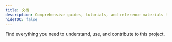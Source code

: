 ```yaml
---
title: 文档
description: Comprehensive guides, tutorials, and reference materials to help you get the most out of this project.
hideTOC: false
---
```

Find everything you need to understand, use, and contribute to this project. 
